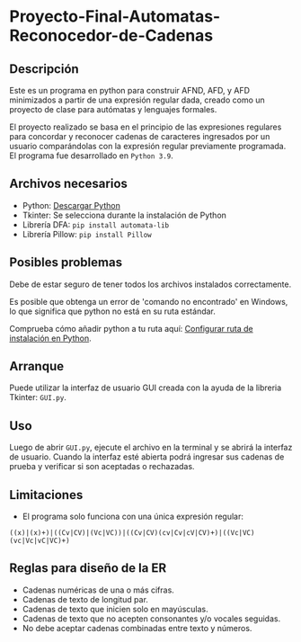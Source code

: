 # Proyecto-Final-Automatas-Reconocedor-de-Cadenas

## Descripción
Este es un programa en python para construir AFND, AFD, y AFD minimizados a partir de una expresión regular dada, creado como un proyecto de clase para autómatas y lenguajes formales. 

El proyecto realizado se basa en el principio de las expresiones regulares para concordar y reconocer cadenas de caracteres ingresados por un usuario comparándolas con la expresión regular previamente programada. El programa fue desarrollado en ```Python 3.9```.

## Archivos necesarios
- Python: [Descargar Python](https://www.python.org/downloads/)
- Tkinter: Se selecciona durante la instalación de Python
- Librería DFA: ```pip install automata-lib```
- Librería Pillow: ```pip install Pillow```

## Posibles problemas
Debe de estar seguro de tener todos los archivos instalados correctamente.

Es posible que obtenga un error de 'comando no encontrado' en Windows, lo que significa que python no está en su ruta estándar.

Comprueba cómo añadir python a tu ruta aquí: [Configurar ruta de instalación en Python](http://superuser.com/questions/143119/how-to-add-python-to-the-windows-path).

## Arranque
Puede utilizar la interfaz de usuario GUI creada con la ayuda de la libreria Tkinter: ```GUI.py```.

## Uso
Luego de abrir ```GUI.py```, ejecute el archivo en la terminal y se abrirá la interfaz de usuario. Cuando la interfaz esté abierta podrá ingresar sus cadenas de prueba y verificar si son aceptadas o rechazadas.

## Limitaciones
- El programa solo funciona con una única expresión regular:

```((x)|(x)+)|((Cv|CV)|(Vc|VC))|((Cv|CV)(cv|Cv|cV|CV)+)|((Vc|VC)(vc|Vc|vC|VC)+)```
## Reglas para diseño de la ER
-	Cadenas numéricas de una o más cifras.
-	Cadenas de texto de longitud par.
-	Cadenas de texto que inicien solo en mayúsculas.
-	Cadenas de texto que no acepten consonantes y/o vocales seguidas.
-	No debe aceptar cadenas combinadas entre texto y números.


